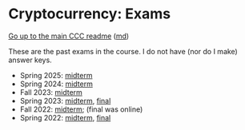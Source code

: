 Cryptocurrency: Exams
======================


[Go up to the main CCC readme](../readme.html) ([md](../readme.md))

These are the past exams in the course.  I do not have (nor do I make) answer keys.

- Spring 2025: [midterm](midterm-s25.pdf)
- Spring 2024: [midterm](midterm-s24.pdf)
- Fall 2023: [midterm](midterm-f23.pdf)
- Spring 2023: [midterm](midterm-s23.pdf), [final](final-s23.pdf)
- Fall 2022: [midterm](midterm-f22.pdf); (final was online)
- Spring 2022: [midterm](midterm-s22.pdf), [final](final-s22.pdf)
